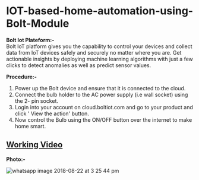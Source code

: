 # IOT-based-home-automation-using-Bolt-Module

**Bolt Iot Plateform:-**  
Bolt IoT platform gives you the capability to control your devices and collect data from IoT devices safely and securely no matter where you are. Get actionable insights by deploying machine learning algorithms with just a few clicks to detect anomalies as well as predict sensor values.

**Procedure:-**
1. Power up the Bolt device and ensure that it is connected to the cloud.
2. Connect the bulb holder to the AC power supply (i.e wall socket) using the 2- pin socket.
3. Login into your account on cloud.boltiot.com and go to your product and click ' View the action' button.
4. Now control the Bulb using the ON/OFF button over the internet to make home smart.

## [Working Video](https://youtu.be/fAnW5eekqIQ)

**Photo:-**

![whatsapp image 2018-08-22 at 3 25 44 pm](https://user-images.githubusercontent.com/29785503/44460281-1969c700-a62a-11e8-99db-83536583a45d.jpeg)





